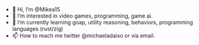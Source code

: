 - 👋 Hi, I’m @Mikea15
- 👀 I’m interested in video games, programming, game ai.
- 🌱 I’m currently learning goap, utility reasoning, behaviors, programming languages (rust/zig)
- 📫 How to reach me twitter @michaeladaixo or via email.
